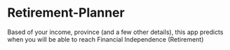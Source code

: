 # Retirement-Planner
Based of your income, province (and a few other details), this app predicts when you will be able to reach Financial Independence (Retirement)
